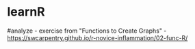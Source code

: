 # learnR
#analyze - exercise from "Functions to Create Graphs" - https://swcarpentry.github.io/r-novice-inflammation/02-func-R/
